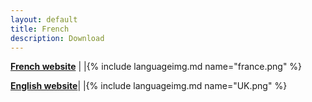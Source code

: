 ```yaml
---
layout: default
title: French
description: Download
---
```




   **[French website](https://prunkdump.github.io/GNUVario-TTGO-T5-website)** |  |{% include languageimg.md name="france.png" %}







   **[English website](https://ratamuse.github.io/GNUVario-TTGO-T5-website-anglais)**|   |{% include languageimg.md name="UK.png" %}
